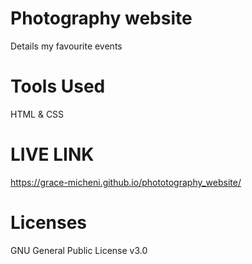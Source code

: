 # Photography website
Details my favourite events
# Tools Used
HTML & CSS
# LIVE LINK
https://grace-micheni.github.io/phototography_website/
# Licenses
GNU General Public License v3.0
